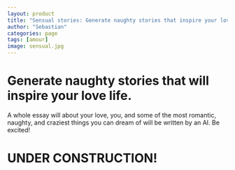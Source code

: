 ```yaml
---
layout: product
title: "Sensual stories: Generate naughty stories that inspire your love life."
author: "Sebastian"
categories: page
tags: [amour]
image: sensual.jpg
---
```


# Generate naughty stories that will inspire your love life.
A whole essay will about your love, you, and some of the most romantic, naughty, and craziest things you can dream of will be written by an AI.
Be excited!

# UNDER CONSTRUCTION!
